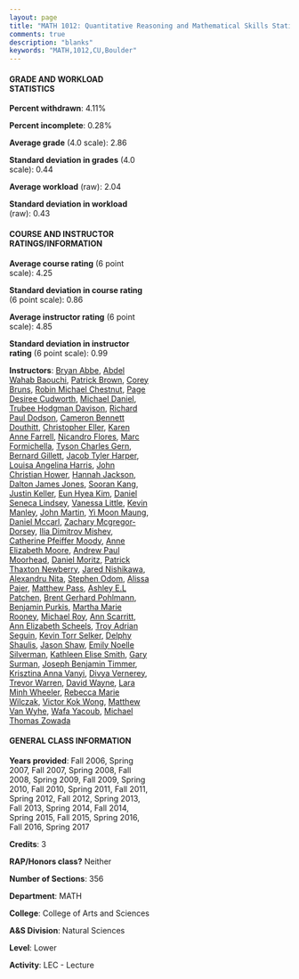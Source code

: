 ```yaml
---
layout: page
title: "MATH 1012: Quantitative Reasoning and Mathematical Skills Statistics"
comments: true
description: "blanks"
keywords: "MATH,1012,CU,Boulder"
---
```

<head>
<script src="https://ajax.googleapis.com/ajax/libs/jquery/2.1.3/jquery.min.js"></script>
<script src="https://dl.dropboxusercontent.com/s/pc42nxpaw1ea4o9/highcharts.js?dl=0"></script>
<!-- <script src="../assets/js/highcharts.js"></script> -->
<style type="text/css">@font-face {
	font-family: "Bebas Neue";
	src: url(https://www.filehosting.org/file/details/544349/BebasNeue Regular.otf) format("opentype");
	}
	h1.Bebas { 
		font-family: "Bebas Neue", Verdana, Tahoma;
	}
</style>
</head>
<body>
	<div id="container" style="float: right; width: 45%; height: 88%; margin-left: 2.5%; margin-right: 2.5%;"></div>
	<script language="JavaScript">
		$(document).ready(function() {
		var chart = {type: 'column'};
		var title = {text: 'Grade Distribution'};
		var xAxis = {categories: ['A','B','C','D','F'],crosshair: true};
		var yAxis = {min: 0,title: {text: 'Percentage'}};
		var tooltip = {headerFormat: '<center><b><span style="font-size:20px">{point.key}</span></b></center>',
		               pointFormat: '<td style="padding:0"><b>{point.y:.1f}%</b></td>',
		               footerFormat: '</table>',shared: true,useHTML: true};
		var plotOptions = {column: {pointPadding: 0.0,borderWidth: 0}};  
		var credits = {enabled: false};var series= [{name: 'Percent',data: [34.88,33.83,20.07,6.72,4.5,]}];
		var json = {};
		json.chart = chart;
		json.title = title;
		json.tooltip = tooltip;
		json.xAxis = xAxis;
		json.yAxis = yAxis;  
		json.series = series;
		json.plotOptions = plotOptions;  
		json.credits = credits;
		$('#container').highcharts(json);
	});
	</script>
</body>
			   
#### GRADE AND WORKLOAD STATISTICS

**Percent withdrawn**: 4.11%

**Percent incomplete**: 0.28%

**Average grade** (4.0 scale): 2.86

**Standard deviation in grades** (4.0 scale): 0.44

**Average workload** (raw): 2.04

**Standard deviation in workload** (raw): 0.43

#### COURSE AND INSTRUCTOR RATINGS/INFORMATION

**Average course rating** (6 point scale): 4.25

**Standard deviation in course rating** (6 point scale): 0.86

**Average instructor rating** (6 point scale): 4.85

**Standard deviation in instructor rating** (6 point scale): 0.99

**Instructors**: <a href='../../instructors/Bryan_Abbe'>Bryan Abbe</a>, <a href='../../instructors/Abdel_Wahab_Baouchi'>Abdel Wahab Baouchi</a>, <a href='../../instructors/Patrick_Brown'>Patrick Brown</a>, <a href='../../instructors/Corey_Bruns'>Corey Bruns</a>, <a href='../../instructors/Robin_Michael_Chestnut'>Robin Michael Chestnut</a>, <a href='../../instructors/Page_Desiree_Cudworth'>Page Desiree Cudworth</a>, <a href='../../instructors/Michael_Daniel'>Michael Daniel</a>, <a href='../../instructors/Trubee_Hodgman_Davison'>Trubee Hodgman Davison</a>, <a href='../../instructors/Richard_Paul_Dodson'>Richard Paul Dodson</a>, <a href='../../instructors/Cameron_Bennett_Douthitt'>Cameron Bennett Douthitt</a>, <a href='../../instructors/Christopher_Eller'>Christopher Eller</a>, <a href='../../instructors/Karen_Anne_Farrell'>Karen Anne Farrell</a>, <a href='../../instructors/Nicandro_Flores'>Nicandro Flores</a>, <a href='../../instructors/Marc_Formichella'>Marc Formichella</a>, <a href='../../instructors/Tyson_Charles_Gern'>Tyson Charles Gern</a>, <a href='../../instructors/Bernard_Gillett'>Bernard Gillett</a>, <a href='../../instructors/Jacob_Tyler_Harper'>Jacob Tyler Harper</a>, <a href='../../instructors/Louisa_Angelina_Harris'>Louisa Angelina Harris</a>, <a href='../../instructors/John_Christian_Hower'>John Christian Hower</a>, <a href='../../instructors/Hannah_Jackson'>Hannah Jackson</a>, <a href='../../instructors/Dalton_James_Jones'>Dalton James Jones</a>, <a href='../../instructors/Sooran_Kang'>Sooran Kang</a>, <a href='../../instructors/Justin_Keller'>Justin Keller</a>, <a href='../../instructors/Eun_Hyea_Kim'>Eun Hyea Kim</a>, <a href='../../instructors/Daniel_Seneca_Lindsey'>Daniel Seneca Lindsey</a>, <a href='../../instructors/Vanessa_Little'>Vanessa Little</a>, <a href='../../instructors/Kevin_Manley'>Kevin Manley</a>, <a href='../../instructors/John_Martin'>John Martin</a>, <a href='../../instructors/Yi_Moon_Maung'>Yi Moon Maung</a>, <a href='../../instructors/Daniel_Mccarl'>Daniel Mccarl</a>, <a href='../../instructors/Zachary_Mcgregor-Dorsey'>Zachary Mcgregor-Dorsey</a>, <a href='../../instructors/Ilia_Dimitrov_Mishev'>Ilia Dimitrov Mishev</a>, <a href='../../instructors/Catherine_Pfeiffer_Moody'>Catherine Pfeiffer Moody</a>, <a href='../../instructors/Anne_Elizabeth_Moore'>Anne Elizabeth Moore</a>, <a href='../../instructors/Andrew_Paul_Moorhead'>Andrew Paul Moorhead</a>, <a href='../../instructors/Daniel_Moritz'>Daniel Moritz</a>, <a href='../../instructors/Patrick_Thaxton_Newberry'>Patrick Thaxton Newberry</a>, <a href='../../instructors/Jared_Nishikawa'>Jared Nishikawa</a>, <a href='../../instructors/Alexandru_Nita'>Alexandru Nita</a>, <a href='../../instructors/Stephen_Odom'>Stephen Odom</a>, <a href='../../instructors/Alissa_Pajer'>Alissa Pajer</a>, <a href='../../instructors/Matthew_Pass'>Matthew Pass</a>, <a href='../../instructors/Ashley_E.L_Patchen'>Ashley E.L Patchen</a>, <a href='../../instructors/Brent_Gerhard_Pohlmann'>Brent Gerhard Pohlmann</a>, <a href='../../instructors/Benjamin_Purkis'>Benjamin Purkis</a>, <a href='../../instructors/Martha_Marie_Rooney'>Martha Marie Rooney</a>, <a href='../../instructors/Michael_Roy'>Michael Roy</a>, <a href='../../instructors/Ann_Scarritt'>Ann Scarritt</a>, <a href='../../instructors/Ann_Elizabeth_Scheels'>Ann Elizabeth Scheels</a>, <a href='../../instructors/Troy_Adrian_Seguin'>Troy Adrian Seguin</a>, <a href='../../instructors/Kevin_Torr_Selker'>Kevin Torr Selker</a>, <a href='../../instructors/Delphy_Shaulis'>Delphy Shaulis</a>, <a href='../../instructors/Jason_Shaw'>Jason Shaw</a>, <a href='../../instructors/Emily_Noelle_Silverman'>Emily Noelle Silverman</a>, <a href='../../instructors/Kathleen_Elise_Smith'>Kathleen Elise Smith</a>, <a href='../../instructors/Gary_Surman'>Gary Surman</a>, <a href='../../instructors/Joseph_Benjamin_Timmer'>Joseph Benjamin Timmer</a>, <a href='../../instructors/Krisztina_Anna_Vanyi'>Krisztina Anna Vanyi</a>, <a href='../../instructors/Divya_Vernerey'>Divya Vernerey</a>, <a href='../../instructors/Trevor_Warren'>Trevor Warren</a>, <a href='../../instructors/David_Wayne'>David Wayne</a>, <a href='../../instructors/Lara_Minh_Wheeler'>Lara Minh Wheeler</a>, <a href='../../instructors/Rebecca_Marie_Wilczak'>Rebecca Marie Wilczak</a>, <a href='../../instructors/Victor_Kok_Wong'>Victor Kok Wong</a>, <a href='../../instructors/Matthew_Van_Wyhe'>Matthew Van Wyhe</a>, <a href='../../instructors/Wafa_Yacoub'>Wafa Yacoub</a>, <a href='../../instructors/Michael_Thomas_Zowada'>Michael Thomas Zowada</a>

#### GENERAL CLASS INFORMATION

**Years provided**: Fall 2006, Spring 2007, Fall 2007, Spring 2008, Fall 2008, Spring 2009, Fall 2009, Spring 2010, Fall 2010, Spring 2011, Fall 2011, Spring 2012, Fall 2012, Spring 2013, Fall 2013, Spring 2014, Fall 2014, Spring 2015, Fall 2015, Spring 2016, Fall 2016, Spring 2017

**Credits**: 3

**RAP/Honors class?** Neither

**Number of Sections**: 356

**Department**: MATH

**College**: College of Arts and Sciences

**A&S Division**: Natural Sciences

**Level**: Lower

**Activity**: LEC - Lecture
